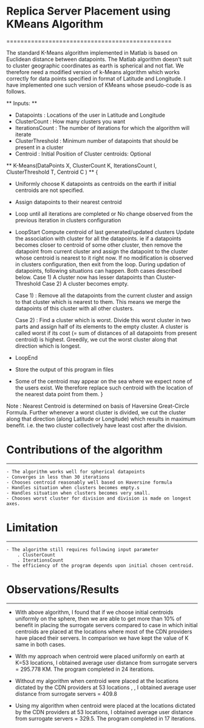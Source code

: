 # Replica Server Placement using KMeans Algorithm
===============================================

The standard K-Means algorithm implemented in Matlab is based on Euclidean distance between datapoints. The Matlab algorithm doesn't suit to cluster geographic coordinates as earth is spherical and not flat. We therefore need a modified version of k-Means algorithm which works correctly for data points specified in format of Latitude and Longitude. I have implemented one such version of KMeans whose pseudo-code is as follows. 
 
** Inputs: ** 
- Datapoints        : Locations of the user in Latitude and Longitude
- ClusterCount  	  : How many clusters you want 
- IterationsCount   : The number of iterations for which the algorithm will iterate 
- ClusterThreshold  : Minimum number of datapoints that should be present in a cluster 
- Centroid  	      : Initial Position of Cluster centroids: Optional 
 

** K-Means(DataPoints X, ClusterCount K, IterationsCount I, ClusterThreshold T, Centroid C ) **
{ 
- Uniformly choose K datapoints as centroids on the earth if initial centroids are not specified. 
- Assign datapoints to their nearest centroid
- Loop until all iterations are completed or No change observed from the previous iteration in clusters configuration

- LoopStart 
  Compute centroid of last generated/updated clusters 
  Update the association with cluster for all the datapoints. ie if a datapoints becomes closer to centroid of some other cluster, then remove the datapoint from current cluster and assign the datapoint to the cluster whose centroid is nearest to it right now. 
  If no modification is observed in clusters configuration, then exit from the loop. 
  During updation of datapoints, following situations can happen. Both cases described below.
    Case 1) A cluster now has lesser datapoints than Cluster-Threshold
    Case 2) A cluster becomes empty. 
		
    Case 1) : Remove all the datapoints from the current cluster and assign to that cluster which is nearest to them. This means we merge the datapoints of this cluster with all other clusters. 
 
    Case 2) : Find a cluster which is worst. Divide this worst cluster in two parts and assign half of its elements to the empty cluster. A cluster is called worst if its cost (= sum of distances of all datapoints from present centroid) is highest. Greedily, we cut the worst cluster along that direction which is longest. 
- LoopEnd 
	
- Store the output of this program in files 
- Some of the centroid may appear on the sea where we expect none of the users exist. We therefore replace such centroid with the location of the nearest data point from them. 
} 
 
Note : Nearest Centroid is determined on basis of Haversine Great-Circle Formula. Further whenever a worst cluster is divided, we cut the cluster along that direction (along Latitude or Longitude) which results in maximum benefit. i.e. the two cluster collectively have least cost after the division. 
 
# Contributions of the algorithm 
-------------------------------
	- The algorithm works well for spherical datapoints 
	- Converges in less than 30 iterations 
	- Chooses centroid reasonably well based on Haversine formula 
	- Handles situation when clusters becomes empty.s 
	- Handles situation when clusters becomes very small. 
	- Chooses worst cluster for division and division is made on longest axes. 

# Limitation  
-------------------------------
	- The algorithm still requires following input parameter  
		. ClusterCount 
		. IterationsCount 
	- The efficiency of the program depends upon initial chosen centroid. 

# Observations/Results
-------------------------------
- With above algorithm, I found that if we choose initial centroids uniformly on the sphere, then we are able to get more than 10% of benefit in placing the surrogate servers compared to case in which initial centroids are placed at the locations where most of the CDN providers have placed their servers. In comparison we have kept the value of K same in both cases. 
 
- With my approach when centroid were placed uniformly on earth at K=53 locations, I obtained average user distance from surrogate servers = 295.778 KM. The program completed in 24 iterations. 

- Without  my algorithm when centroid were placed at the locations dictated by the CDN providers at 53 locations , , I obtained average user distance from surrogate servers = 409.8 

- Using my algorithm when centroid were placed at the locations dictated by the CDN providers at 53 locations, I obtained average user distance from surrogate servers = 329.5. The program completed in 17 iterations. 
 
 
 
